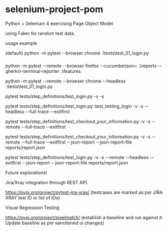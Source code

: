# selenium-project-pom
Python + Selenium 4 exercising Page Object Model


using Faker for random test data.

usage example

(default)
python -m pytest --browser chrome .\tests\test_01_login.py 

###
python -m pytest --remote --browser firefox --cucumberjson= .\reports --gherkin-terminal-reporter .\features

python -m pytest --remote --browser chrome --headless .\tests\test_01_login.py

pytest tests/step_definitions/test_login.py -v -s

pytest tests/step_definitions/test_login.py::test_testing_login -v -s --headless --full-trace --exitfirst

pytest tests/step_definitions/test_checkout_your_information.py -v -s --remote --full-trace --exitfirst

pytest tests/step_definitions/test_checkout_your_information.py -v -s --remote --full-trace --exitfirst --json-report --json-report-file reports/report.json

pytest tests/step_definitions/test_login.py -v -s --remote --headless --exitfirst --json-report --json-report-file reports/report.json

Future explorations!

Jira/Xray integration through REST API.

https://pypi.org/project/pytest-jira-xray/
(testcases are marked as per JIRA XRAY test ID or list of IDs)

Visual Regression Testing

https://pypi.org/project/pixelmatch/
(establish a baseline and run against it. Update baseline as per sanctioned ui changes)